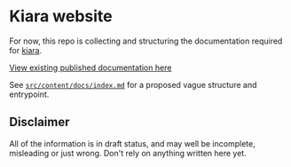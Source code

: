 # Kiara website

For now, this repo is collecting and structuring the documentation required for [kiara](https://github.com/DHARPA-Project/kiara).

[View existing published documentation here](https://dharpa.org/kiara.documentation/latest/)

See [`src/content/docs/index.md`](./index) for a proposed vague structure and entrypoint.

## Disclaimer

All of the information is in draft status, and may well be incomplete, misleading or just wrong. Don't rely on anything written here yet.
